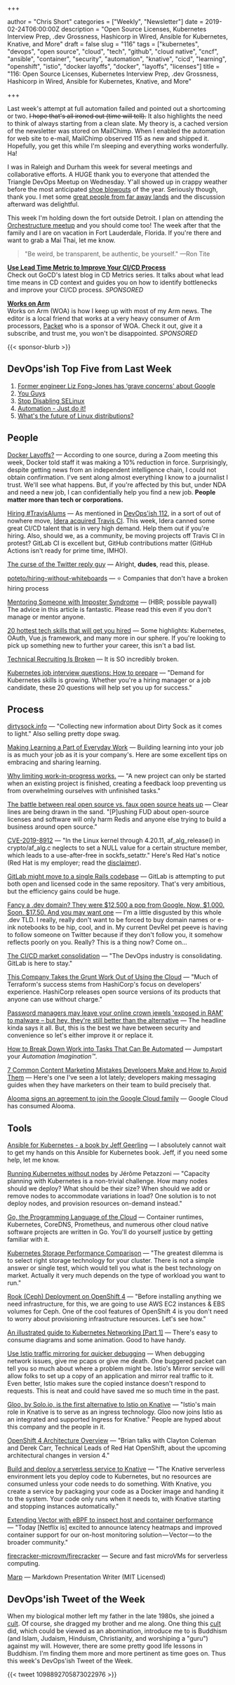 +++

author = "Chris Short"
categories = ["Weekly", "Newsletter"]
date = 2019-02-24T06:00:00Z
description = "Open Source Licenses, Kubernetes Interview Prep, .dev Grossness, Hashicorp in Wired, Ansible for Kubernetes, Knative, and More"
draft = false
slug = "116"
tags = ["kubernetes", "devops", "open source", "cloud", "tech", "github", "cloud native", "cncf", "ansible", "container", "security", "automation", "knative", "cicd", "learning", "openshift", "istio", "docker layoffs", "docker", "layoffs", "licenses"]
title = "116: Open Source Licenses, Kubernetes Interview Prep, .dev Grossness, Hashicorp in Wired, Ansible for Kubernetes, Knative, and More"

+++

Last week's attempt at full automation failed and pointed out a shortcoming or two. ~~I hope that's all ironed out (time will tell).~~ It also highlights the need to think of always starting from a clean slate. My theory is, a cached version of the newsletter was stored on MailChimp. When I enabled the automation for web site to e-mail, MailChimp observed 115 as new and shipped it. Hopefully, you get this while I'm sleeping and everything works wonderfully. Ha!

I was in Raleigh and Durham this week for several meetings and collaborative efforts. A HUGE thank you to everyone that attended the Triangle DevOps Meetup on Wednesday. Y'all showed up in crappy weather before the most anticipated [shoe blowouts](https://devopsish.com/116/zion-nike-shoe-fail.gif) of the year. Seriously though, thank you. I met some [great people from far away lands](https://twitter.com/cotufa82/status/1098580247853838336) and the discussion afterward was delightful.

This week I'm holding down the fort outside Detroit. I plan on attending the [Orchestructure meetup](https://www.meetup.com/orchestructure/events/259159699/) and you should come too! The week after that the family and I are on vacation in Fort Lauderdale, Florida. If you're there and want to grab a Mai Thai, let me know.

> "Be weird, be transparent, be authentic, be yourself." —Ron Tite

[**Use Lead Time Metric to Improve Your CI/CD Process**](https://www.gocd.org/2019/01/14/cd-metrics-deployment-lead-time/)  
Check out GoCD's latest blog in CD Metrics series. It talks about what lead time means in CD context and guides you on how to identify bottlenecks and improve your CI/CD process. *SPONSORED*

[**Works on Arm**](https://www.worksonarm.com/blog)  
Works on Arm (WOA) is how I keep up with most of my Arm news. The editor is a local friend that works at a very heavy consumer of Arm processors, [Packet](https://www.packet.com/) who is a sponsor of WOA. Check it out, give it a subscribe, and trust me, you won't be disappointed. *SPONSORED*

{{< sponsor-blurb >}}

## DevOps'ish Top Five from Last Week

1. [Former engineer Liz Fong-Jones has ‘grave concerns' about Google](https://www.businessinsider.com/liz-fong-jones-google-concerns-2019-2)
2. [You Guys](https://www.xaprb.com/blog/you-guys/)
3. [Stop Disabling SELinux](https://stopdisablingselinux.com/)
4. [Automation - Just do it!](https://www.dowen.me.uk/Automation-Just-do-it!/)
5. [What's the future of Linux distributions?](https://funnelfiasco.com/blog/2019/02/14/whats-the-future-of-linux-distributions/)

## People

[Docker Layoffs?](https://www.linkedin.com/feed/update/urn:li:activity:6504718037906710528/) — According to one source, during a Zoom meeting this week, Docker told staff it was making a 10% reduction in force. Surprisingly, despite getting news from an independent intelligence chain, I could not obtain confirmation. I've sent along almost everything I know to a journalist I trust. We'll see what happens. But, if you're affected by this but, under NDA and need a new job, I can confidentially help you find a new job. **People matter more than tech or corporations.**

[Hiring #TravisAlums](https://hiringtravisalums.glitch.me/) — As mentioned in [DevOps'ish 112](https://devopsish.com/112/), in a sort of out of nowhere move, [Idera acquired Travis CI](https://blog.travis-ci.com/2019-01-23-travis-ci-joins-idera-inc). This week, Idera canned some great CI/CD talent that is in very high demand. Help them out if you're hiring. Also, should we, as a community, be moving projects off Travis CI in protest? GitLab CI is excellent but, GitHub contributions matter (GitHub Actions isn't ready for prime time, IMHO).

[The curse of the Twitter reply guy](https://mashable.com/article/twitter-reply-guys/#T.cVGlvFWZqx) — Alright, **dudes**, read this, please.

[poteto/hiring-without-whiteboards](https://github.com/poteto/hiring-without-whiteboards) — ⭐️ Companies that don't have a broken hiring process

[Mentoring Someone with Imposter Syndrome](https://hbr.org/2019/02/mentoring-someone-with-imposter-syndrome) — (HBR; possible paywall) The advice in this article is fantastic. Please read this even if you don't manage or mentor anyone.

[20 hottest tech skills that will get you hired](https://www.cnbc.com/2019/02/12/current-trends-in-the-tech-industry-are-fueling-new-types-of-skills.html) — Some highlights: Kubernetes, OAuth, Vue.js framework, and many more in our sphere. If you're looking to pick up something new to further your career, this isn't a bad list.

[Technical Recruiting Is Broken](https://leerob.io/blog/technical-recruiting-is-broken) — It is SO incredibly broken.

[Kubernetes job interview questions: How to prepare](https://enterprisersproject.com/article/2019/2/kubernetes-job-interview-questions-how-prepare) — "Demand for Kubernetes skills is growing. Whether you're a hiring manager or a job candidate, these 20 questions will help set you up for success."

## Process

[dirtysock.info](https://dirtysock.info/) — "Collecting new information about Dirty Sock as it comes to light." Also selling pretty dope swag.

[Making Learning a Part of Everyday Work](https://hbr.org/2019/02/making-learning-a-part-of-everyday-work) — Building learning into your job is as much your job as it is your company's. Here are some excellent tips on embracing and sharing learning.

[Why limiting work-in-progress works.](https://lethain.com/limiting-wip/) — "A new project can only be started when an existing project is finished, creating a feedback loop preventing us from overwhelming ourselves with unfinished tasks."

[The battle between real open source vs. faux open source heats up](https://www.zdnet.com/article/the-battle-between-real-open-source-vs-faux-open-source-heats-up/) — Clear lines are being drawn in the sand. "[P]ushing FUD about open-source licenses and software will only harm Redis and anyone else trying to build a business around open source."

[CVE-2019-8912](https://nvd.nist.gov/vuln/detail/CVE-2019-8912) — "In the Linux kernel through 4.20.11, af_alg_release() in crypto/af_alg.c neglects to set a NULL value for a certain structure member, which leads to a use-after-free in sockfs_setattr." Here's Red Hat's notice (Red Hat is my employer; read the [disclaimer](https://devopsish.com/disclaimer/)).

[GitLab might move to a single Rails codebase](https://about.gitlab.com/2019/02/21/merging-ce-and-ee-codebases/) — GitLab is attempting to put both open and licensed code in the same repository. That's very ambitious, but the efficiency gains could be huge.

[Fancy a .dev domain? They were $12,500 a pop from Google. Now, $1,000. Soon, $17.50. And you may want one](https://www.theregister.co.uk/2019/02/21/google_launches_dev/) — I'm a little disgusted by this whole .dev TLD. I really, really don't want to be forced to buy domain names or e-ink notebooks to be hip, cool, and in. My current DevRel pet peeve is having to follow someone on Twitter because if they don't follow you, it somehow reflects poorly on you. Really? This is a thing now? Come on...

[The CI/CD market consolidation](https://about.gitlab.com/2019/02/21/ci-cd-market-consolidation/) — "The DevOps industry is consolidating. GitLab is here to stay."

[This Company Takes the Grunt Work Out of Using the Cloud](https://www.wired.com/story/this-company-takes-grunt-work-using-the-cloud/) — "Much of Terraform's success stems from HashiCorp's focus on developers' experience. HashiCorp releases open source versions of its products that anyone can use without charge."

[Password managers may leave your online crown jewels 'exposed in RAM' to malware – but hey, they're still better than the alternative](https://www.theregister.co.uk/2019/02/20/password_managers_security_bugs/) — The headline kinda says it all. But, this is the best we have between security and convenience so let's either improve it or replace it.

[How to Break Down Work into Tasks That Can Be Automated](https://hbr.org/2019/02/how-to-break-down-work-into-tasks-that-can-be-automated) — Jumpstart your *Automation Imagination™️*.

[7 Common Content Marketing Mistakes Developers Make and How to Avoid Them](https://www.stephaniemorillo.co/single-post/2019/02/17/7-Common-Content-Marketing-Mistakes-Developers-Make-and-How-to-Avoid-Them) — Here's one I've seen a lot lately; developers making messaging guides when they have marketers on their team to build precisely that.

[Alooma signs an agreement to join the Google Cloud family](https://www.alooma.com/blog/alooma-plans-to-join-google-cloud) — Google Cloud has consumed Alooma.

## Tools

[Ansible for Kubernetes - a book by Jeff Geerling](https://www.ansibleforkubernetes.com/) — I absolutely cannot wait to get my hands on this Ansible for Kubernetes book. Jeff, if you need some help, let me know.

[Running Kubernetes without nodes](http://jpetazzo.github.io/2019/02/13/running-kubernetes-without-nodes-with-kiyot/) by Jérôme Petazzoni — "Capacity planning with Kubernetes is a non-trivial challenge. How many nodes should we deploy? What should be their size? When should we add or remove nodes to accommodate variations in load? One solution is to not deploy nodes, and provision resources on-demand instead."

[Go, the Programming Language of the Cloud](https://thenewstack.io/go-the-programming-language-of-the-cloud/) — Container runtimes, Kubernetes, CoreDNS, Prometheus, and numerous other cloud native software projects are written in Go. You'll do yourself justice by getting familiar with it.

[Kubernetes Storage Performance Comparison](https://medium.com/vescloud/kubernetes-storage-performance-comparison-9e993cb27271) — "The greatest dilemma is to select right storage technology for your cluster. There is not a simple answer or single test, which would tell you what is the best technology on market. Actually it very much depends on the type of workload you want to run."

[Rook (Ceph) Deployment on OpenShift 4](https://medium.com/@karansingh010/rook-ceph-deployment-on-openshift-4-2b34dfb6a442) — "Before installing anything we need infrastructure, for this, we are going to use AWS EC2 instances & EBS volumes for Ceph. One of the cool features of OpenShift 4 is you don't need to worry about provisioning infrastructure resources. Let's see how."

[An illustrated guide to Kubernetes Networking [Part 1]](https://morioh.com/p/ecb38c8342ba/an-illustrated-guide-to-kubernetes-networking) — There's easy to consume diagrams and some animation. Good to have handy.

[Use Istio traffic mirroring for quicker debugging](https://itnext.io/use-istio-traffic-mirroring-for-quicker-debugging-a341d95d63f8) — When debugging network issues, give me pcaps or give me death. One buggered packet can tell you so much about where a problem might be. Istio's Mirror service will allow folks to set up a copy of an application and mirror real traffic to it. Even better, Istio makes sure the copied instance doesn't respond to requests. This is neat and could have saved me so much time in the past.

[Gloo, by Solo.io, is the first alternative to Istio on Knative](https://medium.com/solo-io/gloo-by-solo-io-is-the-first-alternative-to-istio-on-knative-324753586f3a) — "Istio's main role in Knative is to serve as an ingress technology. Gloo now joins Istio as an integrated and supported Ingress for Knative." People are hyped about this company and the people in it.

[OpenShift 4 Architecture Overview](https://podctl.com/openshift-4-architecture-overview/) — "Brian talks with Clayton Coleman and Derek Carr, Technical Leads of Red Hat OpenShift, about the upcoming architectural changes in version 4."

[Build and deploy a serverless service to Knative](https://developers.redhat.com/coderland/serverless/) — "The Knative serverless environment lets you deploy code to Kubernetes, but no resources are consumed unless your code needs to do something. With Knative, you create a service by packaging your code as a Docker image and handing it to the system. Your code only runs when it needs to, with Knative starting and stopping instances automatically."

[Extending Vector with eBPF to inspect host and container performance](https://medium.com/netflix-techblog/extending-vector-with-ebpf-to-inspect-host-and-container-performance-5da3af4c584b) — "Today [Netflix is] excited to announce latency heatmaps and improved container support for our on-host monitoring solution — Vector — to the broader community."

[firecracker-microvm/firecracker](https://github.com/firecracker-microvm/firecracker) — Secure and fast microVMs for serverless computing.

[Marp](https://yhatt.github.io/marp/) — Markdown Presentation Writer (MIT Licensed)

## DevOps'ish Tweet of the Week

When my biological mother left my father in the late 1980s, she joined a [cult](https://chrisshort.net/foundation-for-purposeful-living/). Of course, she dragged my brother and me along. One thing this [cult](https://chrisshort.net/foundation-for-purposeful-living/the-cult-that-is-human-service-alliance-and-the-center-for-purposeful-living/) did, which could be viewed as an abomination, introduce me to is Buddhism (and Islam, Judaism, Hinduism, Christianity, and worshiping a "guru") against my will. However, there are some pretty good life lessons in Buddhism. I'm finding them more and more pertinent as time goes on. Thus this week's DevOps'ish Tweet of the Week.

{{< tweet 1098892705873022976 >}}